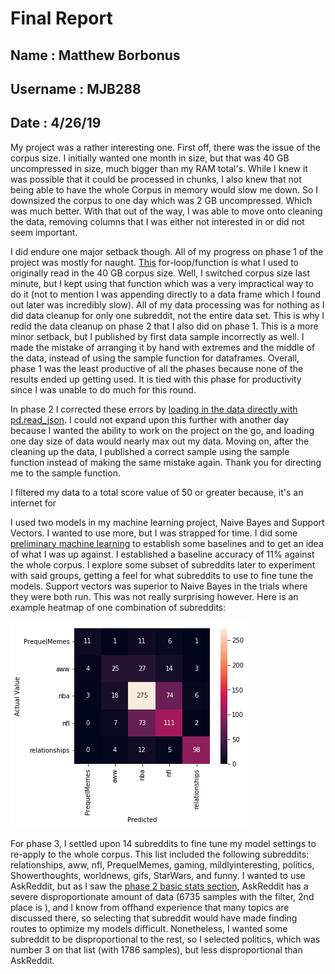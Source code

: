 # Final Report

## Name : Matthew Borbonus
## Username : MJB288
## Date : 4/26/19

My project was a rather interesting one. First off, there was the issue of the corpus size. I initially wanted one month in size, but that was 40 GB uncompressed in size, much bigger than my RAM total's. While I knew it was possible that it could be processed in chunks, I also knew that not being able to have the whole Corpus in memory would slow me down. So I downsized the corpus to one day which was 2 GB uncompressed. Which was much better. With that out of the way, I was able to move onto cleaning the data, removing columns that I was either not interested in or did not seem important. 

I did endure one major setback though. All of my progress on phase 1 of the project was mostly for naught. [This](https://nbviewer.jupyter.org/github/Data-Science-for-Linguists-2019/Reddit-Comment-Analysis/blob/master/legacy_notebooks/project-explore.ipynb#corpus) for-loop/function is what I used to originally read in the 40 GB corpus size. Well, I switched corpus size last minute, but I kept using that function which was a very impractical way to do it (not to mention I was appending directly to a data frame which I found out later was incredibly slow). All of my data processing was for nothing as I did data cleanup for only one subreddit, not the entire data set. This is why I redid the data cleanup on phase 2 that I also did on phase 1. This is a more minor setback, but I published by first data sample incorrectly as well. I made the mistake of arranging it by hand with extremes and the middle of the data, instead of using the sample function for dataframes. Overall, phase 1 was the least productive of all the phases because none of the results ended up getting used. It is tied with this phase for productivity since I was unable to do much for this round.

In phase 2 I corrected these errors by [loading in the data directly with pd.read_json](https://nbviewer.jupyter.org/github/Data-Science-for-Linguists-2019/Reddit-Comment-Analysis/blob/master/legacy_notebooks/phase2_exploration.ipynb#dataacq). I could not expand upon this further with another day because I wanted the ability to work on the project on the go, and loading one day size of data would nearly max out my data. Moving on, after the cleaning up the data, I published a correct sample using the sample function instead of making the same mistake again. Thank you for directing me to the sample function.

I filtered my data to a total score value of 50 or greater because, it's an internet for

I used two models in my machine learning project, Naive Bayes and Support Vectors. I wanted to use more, but I was strapped for time. I did some [preliminary machine learning](https://nbviewer.jupyter.org/github/Data-Science-for-Linguists-2019/Reddit-Comment-Analysis/blob/master/legacy_notebooks/phase2_exploration.ipynb#machinelearn) to establish some baselines and to get an idea of what I was up against. I established a baseline accuracy of 11% against the whole corpus. I explore some subset of subreddits later to experiment with said groups, getting a feel for what subreddits to use to fine tune the models. Support vectors was superior to Naive Bayes in the trials where they were both run. This was not really surprising however. Here is an example heatmap of one combination of subreddits:

![png](images/lastsupportvectors.png) 

For phase 3, I settled upon 14 subreddits to fine tune my model settings to re-apply to the whole corpus. This list included the following subreddits: relationships, aww, nfl, PrequelMemes, gaming, mildlyinteresting, politics, Showerthoughts, worldnews, gifs, StarWars, and funny. I wanted to use AskReddit, but as I saw the [phase 2 basic stats section](https://nbviewer.jupyter.org/github/Data-Science-for-Linguists-2019/Reddit-Comment-Analysis/blob/master/legacy_notebooks/phase2_exploration.ipynb#stats), AskReddit has a severe disproportionate amount of data (6735 samples with the filter, 2nd place is ), and I know from offhand experience that many topics are discussed there, so selecting that subreddit would have made finding routes to optimize my models difficult. Nonetheless, I wanted some subreddit to be disproportional to the rest, so I selected politics, which was number 3 on that list (with 1786 samples), but less disproportional than AskReddit.  